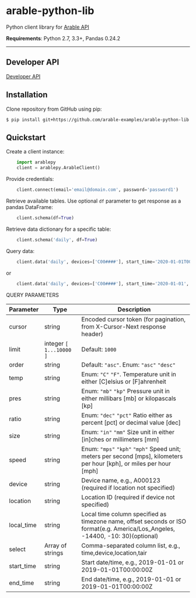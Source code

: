 # arable-python-lib

Python client library for [Arable API][Arable API]

**Requirements**: Python 2.7, 3.3+, Pandas 0.24.2

---
## Developer API

[Developer API](https://developer.arable.com/)


## Installation

Clone repository from GitHub using pip:

    $ pip install git+https://github.com/arable-examples/arable-python-lib
    
## Quickstart

Create a client instance:
```python
    import arablepy
    client = arablepy.ArableClient()
```
Provide credentials:
```python
    client.connect(email='email@domain.com', password='password1')
```
Retrieve available tables. Use optional `df` parameter to get response as a pandas DataFrame:
```python
    client.schema(df=True)
```   
Retrieve data dictionary for a specific table:
```python
    client.schema('daily', df=True)
```    
Query data:
```python
    client.data('daily', devices=['C00####'], start_time='2020-01-01T00:00:00Z', end_time='2020-03-26T00:00:00Z')
```
or
```python
    client.data('daily', devices=['C00####'], start_time='2020-01-01', end_time='2020-03-26')
```
QUERY PARAMETERS

| Parameter | Type                   | Description  |
| --------- |------------------------| -------------|
| cursor    | string <cursor-token>  | Encoded cursor token (for pagination, from X-Cursor-Next response header) |
| limit     | integer `[ 1...10000 ]`| Default: `1000` |
| order     | string                 | Default: `"asc"`. Enum: `"asc"` `"desc"` |
| temp      | string                 | Enum: `"C"` `"F"`. Temperature unit in either [C]elsius or [F]ahrenheit |
| pres      | string                 | Enum: `"mb"` `"kp"` Pressure unit in either millibars [mb] or kilopascals [kp] |
| ratio     | string                 | Enum: `"dec"` `"pct"` Ratio either as percent [pct] or decimal value [dec] |
| size      | string                 | Enum: `"in"` `"mm"` Size unit in either [in]ches or millimeters [mm] |
| speed     | string                 | Enum: `"mps"` `"kph"` `"mph"` Speed unit; meters per second [mps], kilometers per hour [kph], or miles per hour [mph] |
| device    | string                 | Device name, e.g., A000123 (required if location not specified) |
| location  | string                 | Location ID (required if device not specified) |
| local_time| string                 | Local time column specified as timezone name, offset seconds or ISO format(e.g. America/Los_Angeles, -14400, -10: 30)(optional) |
| select    | Array of strings       | Comma-separated column list, e.g., time,device,location,tair |
| start_time| string <date-time>     | Start date/time, e.g., 2019-01-01 or 2019-01-01T00:00:00Z |
| end_time  | string <date-time>     | End date/time, e.g., 2019-01-01 or 2019-01-01T00:00:00Z|

[Arable API]: https://developer.arable.com
